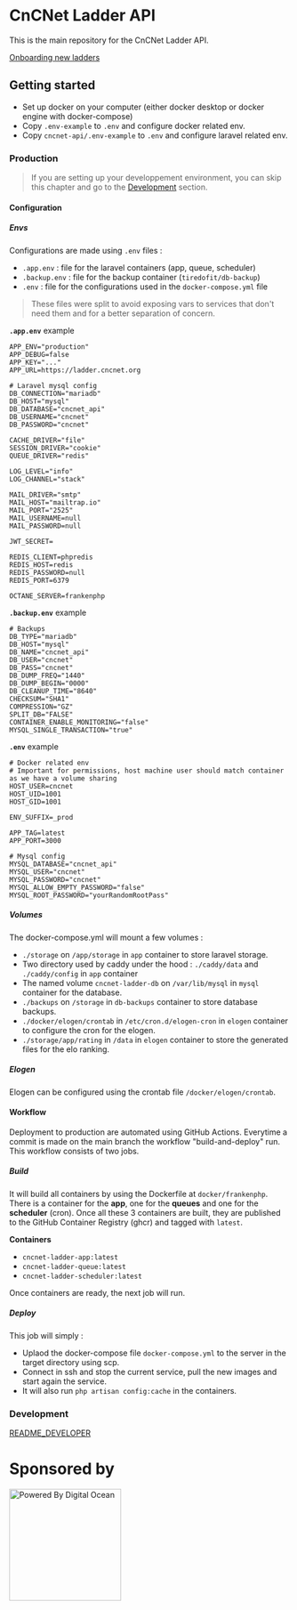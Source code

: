 # CnCNet Ladder API
This is the main repository for the CnCNet Ladder API.

[Onboarding new ladders](New%20Ladder%20Onboarding.md)

## Getting started
- Set up docker on your computer (either docker desktop or docker engine with docker-compose)
- Copy `.env-example` to `.env` and configure docker related env.  
- Copy `cncnet-api/.env-example` to `.env` and configure laravel related env.

### Production

> If you are setting up your developpement environment, you can skip this chapter and go to the [Development](#Development) section.

#### Configuration

##### Envs

Configurations are made using `.env` files :

- `.app.env` : file for the laravel containers (app, queue, scheduler)
- `.backup.env` : file for the backup container (`tiredofit/db-backup`)
- `.env` : file for the configurations used in the `docker-compose.yml` file

> These files were split to avoid exposing vars to services that don't need them and for a better separation of concern.

**`.app.env`** example
```
APP_ENV="production"
APP_DEBUG=false
APP_KEY="..."
APP_URL=https://ladder.cncnet.org

# Laravel mysql config
DB_CONNECTION="mariadb"
DB_HOST="mysql"
DB_DATABASE="cncnet_api"
DB_USERNAME="cncnet"
DB_PASSWORD="cncnet"

CACHE_DRIVER="file"
SESSION_DRIVER="cookie"
QUEUE_DRIVER="redis"

LOG_LEVEL="info"
LOG_CHANNEL="stack"

MAIL_DRIVER="smtp"
MAIL_HOST="mailtrap.io"
MAIL_PORT="2525"
MAIL_USERNAME=null
MAIL_PASSWORD=null

JWT_SECRET=

REDIS_CLIENT=phpredis
REDIS_HOST=redis
REDIS_PASSWORD=null
REDIS_PORT=6379

OCTANE_SERVER=frankenphp
```

**``.backup.env``** example
```
# Backups
DB_TYPE="mariadb"
DB_HOST="mysql"
DB_NAME="cncnet_api"
DB_USER="cncnet"
DB_PASS="cncnet"
DB_DUMP_FREQ="1440"
DB_DUMP_BEGIN="0000"
DB_CLEANUP_TIME="8640"
CHECKSUM="SHA1"
COMPRESSION="GZ"
SPLIT_DB="FALSE"
CONTAINER_ENABLE_MONITORING="false"
MYSQL_SINGLE_TRANSACTION="true"
```

**``.env``** example
```
# Docker related env
# Important for permissions, host machine user should match container as we have a volume sharing
HOST_USER=cncnet
HOST_UID=1001
HOST_GID=1001

ENV_SUFFIX=_prod

APP_TAG=latest
APP_PORT=3000

# Mysql config
MYSQL_DATABASE="cncnet_api"
MYSQL_USER="cncnet"
MYSQL_PASSWORD="cncnet"
MYSQL_ALLOW_EMPTY_PASSWORD="false"
MYSQL_ROOT_PASSWORD="yourRandomRootPass"
```

##### Volumes

The docker-compose.yml will mount a few volumes : 
- `./storage` on `/app/storage` in `app` container to store laravel storage.
- Two directory used by caddy under the hood : `./caddy/data` and `./caddy/config` in `app` container
- The named volume `cncnet-ladder-db` on `/var/lib/mysql` in `mysql` container for the database.
- `./backups` on `/storage` in `db-backups` container to store database backups.
- `./docker/elogen/crontab` in `/etc/cron.d/elogen-cron` in `elogen` container to configure the cron for the elogen.
- `./storage/app/rating` in `/data` in `elogen` container to store the generated files for the elo ranking.

##### Elogen

Elogen can be configured using the crontab file `/docker/elogen/crontab`.

#### Workflow

Deployment to production are automated using GitHub Actions. Everytime a commit is made on the main branch
the workflow "build-and-deploy" run. This workflow consists of two jobs.

##### Build

It will build all containers by using the Dockerfile at `docker/frankenphp`.
There is a container for the **app**, one for the **queues** and one for the **scheduler** (cron). Once all these 3 containers are built, they are 
published to the GitHub Container Registry (ghcr) and tagged with `latest`.

**Containers**
- `cncnet-ladder-app:latest`
- `cncnet-ladder-queue:latest`
- `cncnet-ladder-scheduler:latest`

Once containers are ready, the next job will run.

##### Deploy

This job will simply :

- Uplaod the docker-compose file `docker-compose.yml` to the server in the target directory using scp.
- Connect in ssh and stop the current service, pull the new images and start again the service.
- It will also run `php artisan config:cache` in the containers.

### Development
[README_DEVELOPER](./README_DEVELOPER.md)

# Sponsored by
<a href="https://www.digitalocean.com/?refcode=337544e2ec7b&utm_campaign=Referral_Invite&utm_medium=opensource&utm_source=CnCNet" title="Powered by Digital Ocean" target="_blank">
    <img src="https://opensource.nyc3.cdn.digitaloceanspaces.com/attribution/assets/PoweredByDO/DO_Powered_by_Badge_blue.svg" width="201px" alt="Powered By Digital Ocean" />
</a>
